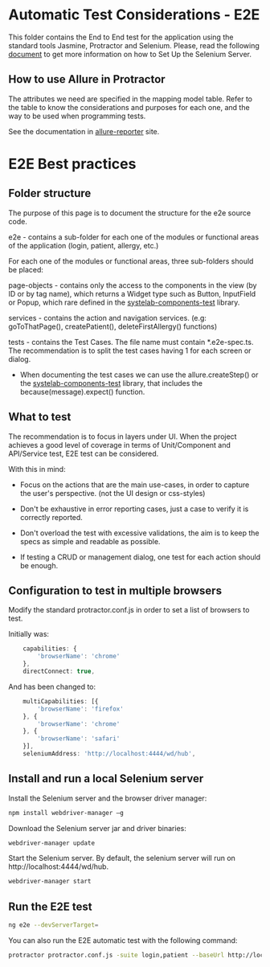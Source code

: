 # Automatic Test Considerations - E2E #

This folder contains the End to End test for the application using the standard tools Jasmine, Protractor and Selenium. Please, read the following [document][serversetup] to get more information on how to Set Up the Selenium Server.

## How to use Allure in Protractor

The attributes we need are specified in the mapping model table. Refer to the table to know the considerations and purposes for each one, and the way to be used when programming tests. 

See the documentation in [allure-reporter](https://systelab.github.io/allure-reporter/) site. 

# E2E Best practices

## Folder structure
The purpose of this page is to document the structure for the e2e source code.

e2e - contains a sub-folder for each one of the modules or functional areas of the application (login, patient, allergy, etc.)

For each one of the modules or functional areas, three sub-folders should be placed:

page-objects - contains only the access to the components in the view (by ID or by tag name), which returns a Widget type such as Button, InputField or Popup, which rare defined in the [systelab-components-test](https://github.com/systelab/systelab-components-test) library.

services - contains the action and navigation services. (e.g: goToThatPage(), createPatient(), deleteFirstAllergy() functions)

tests - contains the Test Cases. The file name must contain *.e2e-spec.ts. The recommendation is to split the test cases having 1 for each screen or dialog. 

* When documenting the test cases we can use the allure.createStep() or the [systelab-components-test](https://github.com/systelab/systelab-components-test) library, that includes the because(message).expect() function.

## What to test

The recommendation is to focus in layers under UI. When the project achieves a good level of coverage in terms of Unit/Component and API/Service test, E2E test can be considered.

With this in mind:

- Focus on the actions that are the main use-cases, in order to capture the user's perspective. (not the UI design or css-styles)

- Don't be exhaustive in error reporting cases, just a case to verify it is correctly reported.

- Don't overload the test with excessive validations, the aim is to keep the specs as simple and readable as possible.

- If testing a CRUD or management dialog, one test for each action should be enough.

## Configuration to test in multiple browsers

Modify the standard protractor.conf.js in order to set a list of browsers to test.

Initially was:

```javascript
    capabilities: {
        'browserName': 'chrome'
    },
    directConnect: true,
```

And has been changed to:

```javascript
    multiCapabilities: [{
        'browserName': 'firefox'
    }, {
        'browserName': 'chrome'
    }, {
        'browserName': 'safari'
    }],
    seleniumAddress: 'http://localhost:4444/wd/hub',
```

## Install and run a local Selenium server

Install the Selenium server and the browser driver manager:

```bash
npm install webdriver-manager –g
```

Download the Selenium server jar and driver binaries:

```bash
webdriver-manager update
```

Start the Selenium server. By default, the selenium server will run on http://localhost:4444/wd/hub.

```bash
webdriver-manager start
```

## Run the E2E test

```bash
ng e2e --devServerTarget=
```

You can also run the E2E automatic test with the following command:
```bash
protractor protractor.conf.js -suite login,patient --baseUrl http://localhost:4200 --params.login.password=Systelab --params.login.user=Systelab
```

[serversetup]: https://github.com/angular/protractor/blob/master/docs/server-setup.md

